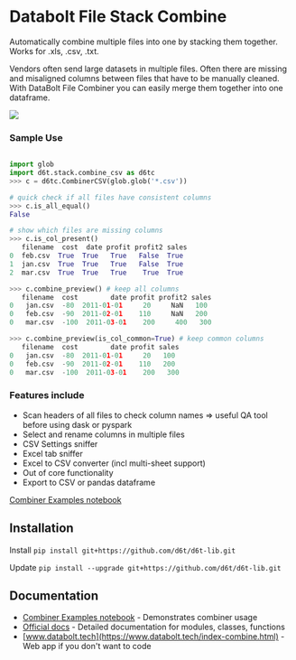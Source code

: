 # Databolt File Stack Combine

Automatically combine multiple files into one by stacking them together. Works for .xls, .csv, .txt.

Vendors often send large datasets in multiple files. Often there are missing and misaligned columns between files that have to be manually cleaned. With DataBolt File Combiner you can easily merge them together into one dataframe.

![](https://www.databolt.tech/images/combiner-landing-git.png)

### Sample Use

```python

import glob
import d6t.stack.combine_csv as d6tc
>>> c = d6tc.CombinerCSV(glob.glob('*.csv'))

# quick check if all files have consistent columns
>>> c.is_all_equal()
False

# show which files are missing columns
>>> c.is_col_present()
   filename  cost  date profit profit2 sales
0  feb.csv  True  True   True   False  True
1  jan.csv  True  True   True   False  True
2  mar.csv  True  True   True    True  True

>>> c.combine_preview() # keep all columns
   filename  cost        date profit profit2 sales
0   jan.csv  -80  2011-01-01     20     NaN   100
0   feb.csv  -90  2011-02-01    110     NaN   200
0   mar.csv  -100  2011-03-01    200     400   300

>>> c.combine_preview(is_col_common=True) # keep common columns
   filename  cost        date profit sales
0   jan.csv  -80  2011-01-01     20   100
0   feb.csv  -90  2011-02-01    110   200
0   mar.csv  -100  2011-03-01    200   300

```


### Features include

* Scan headers of all files to check column names => useful QA tool before using dask or pyspark
* Select and rename columns in multiple files
* CSV Settings sniffer
* Excel tab sniffer
* Excel to CSV converter (incl multi-sheet support)
* Out of core functionality
* Export to CSV or pandas dataframe

[Combiner Examples notebook](https://github.com/d6t/d6t-lib/blob/master/examples-combiner.ipynb)


## Installation

Install `pip install git+https://github.com/d6t/d6t-lib.git`

Update `pip install --upgrade git+https://github.com/d6t/d6t-lib.git`


## Documentation

*  [Combiner Examples notebook](https://github.com/d6t/d6t-lib/blob/master/examples-combiner.ipynb) - Demonstrates combiner usage
*  [Official docs](http://d6tstack.readthedocs.io/en/latest/index.html) - Detailed documentation for modules, classes, functions
*  [www.databolt.tech](https://www.databolt.tech/index-combine.html) - Web app if you don't want to code
